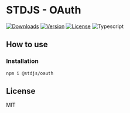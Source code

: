 # STDJS - OAuth

[![Downloads](https://img.shields.io/npm/dt/@stdjs/oauth.svg?style=flat-square)](https://npmcharts.com/compare/@stdjs/oauth?minimal=true)
[![Version](https://img.shields.io/npm/v/@stdjs/oauth.svg?style=flat-square)](https://www.npmjs.com/package/@stdjs/oauth)
[![License](https://img.shields.io/npm/l/@stdjs/oauth.svg?style=flat-square)](https://www.npmjs.com/package/@stdjs/oauth)
![Typescript](https://img.shields.io/npm/types/@stdjs/oauth.svg?style=flat-square)

## How to use

### Installation

```
npm i @stdjs/oauth
```

## License

MIT
